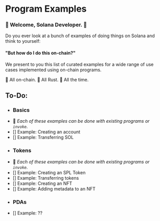 # Program Examples

### :space_invader: Welcome, Solana Developer. :space_invader:   
   
Do you ever look at a bunch of examples of doing things on Solana and think to yourself:
#### "But how do I do this on-chain?"   
   
   
We present to you this list of curated examples for a wide range of use cases implemented using on-chain programs.   
   
:link: All on-chain. :crab: All Rust. :muscle: All the time. 

## To-Do:
- ### Basics
- :flashlight: *Each of these examples can be done with existing programs or `invoke`.*
- [] Example: Creating an account
- [] Example: Transferring SOL
- ### Tokens
- :flashlight: *Each of these examples can be done with existing programs or `invoke`.*
- [] Example: Creating an SPL Token
- [] Example: Transferring tokens
- [] Example: Creating an NFT
- [] Example: Adding metadata to an NFT
- ### PDAs
- [] Example: ??
